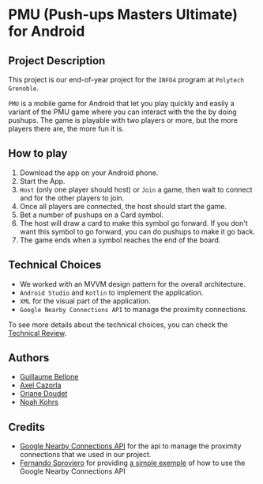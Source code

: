 # PMU (Push-ups Masters Ultimate) for Android

## Project Description

This project is our end-of-year project for the `INFO4` program at `Polytech Grenoble`.

`PMU` is a mobile game for Android that let you play quickly and easily a variant of the PMU game where you can interact with the the by doing pushups. The game is playable with two players or more, but the more players there are, the more fun it is. 

## How to play
1. Download the app on your Android phone.
2. Start the App.
3. `Host` (only one player should host) or `Join` a game, then wait to connect and for the other players to join.
4. Once all players are connected, the host should start the game.
5. Bet a number of pushups on a Card symbol.
6. The host will draw a card to make this symbol go forward. If you don't want this symbol to go forward, you can do pushups to make it go back.
7. The game ends when a symbol reaches the end of the board.

## Technical Choices
- We worked with an MVVM design pattern for the overall architecture.
- `Android Studio` and `Kotlin` to implement the application.
- `XML` for the visual part of the application.
- `Google Nearby Connections API` to manage the proximity connections.

To see more details about the technical choices, you can check the [Technical Review](docs/TECHNICAL_REVIEW.md).

## Authors
- [Guillaume Bellone](https://à_remplir)
- [Axel Cazorla](https://à_remplir)
- [Oriane Doudet](https://à_remplir)
- [Noah Kohrs](https://github.com/noahkohrs)

## Credits
- [Google Nearby Connections API](https://developers.google.com/nearby/connections/overview) for the api to manage the proximity connections that we used in our project.
- [Fernando Sproviero](https://github.com/fernandospr) for providing [a simple exemple](https://github.com/fernandospr/android-nearby-tictactoe/) of how to use the Google Nearby Connections API